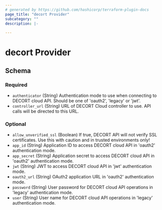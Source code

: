 ```yaml
---
# generated by https://github.com/hashicorp/terraform-plugin-docs
page_title: "decort Provider"
subcategory: ""
description: |-
  
---
```


# decort Provider





<!-- schema generated by tfplugindocs -->
## Schema

### Required

- `authenticator` (String) Authentication mode to use when connecting to DECORT cloud API. Should be one of 'oauth2', 'legacy' or 'jwt'.
- `controller_url` (String) URL of DECORT Cloud controller to use. API calls will be directed to this URL.

### Optional

- `allow_unverified_ssl` (Boolean) If true, DECORT API will not verify SSL certificates. Use this with caution and in trusted environments only!
- `app_id` (String) Application ID to access DECORT cloud API in 'oauth2' authentication mode.
- `app_secret` (String) Application secret to access DECORT cloud API in 'oauth2' authentication mode.
- `jwt` (String) JWT to access DECORT cloud API in 'jwt' authentication mode.
- `oauth2_url` (String) OAuth2 application URL in 'oauth2' authentication mode.
- `password` (String) User password for DECORT cloud API operations in 'legacy' authentication mode.
- `user` (String) User name for DECORT cloud API operations in 'legacy' authentication mode.
